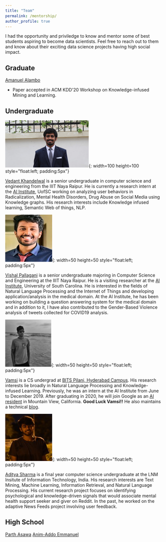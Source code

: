 ```yaml
---
title: "Team"
permalink: /mentorship/
author_profile: true
---
```

I had the opportunity and priviledge to know and mentor some of best students aspiring to become data scientists. Feel free to reach out to them and know about their exciting data science projects having high social impact. 

## Graduate
[Amanuel Alambo](https://www.linkedin.com/in/amanuel-alambo-68410825/)
* Paper accepted in ACM KDD'20 Workshop on Knowledge-infused Mining and Learning. 


## Undergraduate

![Vedant Khandelwal](/images/vedant.jpg){: width=100 height=100 style="float:left; padding:5px"}

[Vedant Khandelwal](https://www.linkedin.com/in/khvedant/) is a senior undergraduate in computer science and engineering from the IIIT Naya Raipur. He is currently a research intern at the [AI Institute](http://aiisc.ai/), UofSC working on analyzing user behaviors in Radicalization, Mental Health Disorders, Drug Abuse on Social Media using Knowledge graphs. His research interests include Knowledge infused learning, Semantic Web of things, NLP. 


![Vishal Pallagani](/images/vishal.jpg){: width=50 height=50 style="float:left; padding:5px"}

[Vishal Pallagani](https://www.linkedin.com/in/vishalpallagani/) is a senior undergraduate majoring in Computer Science and Engineering at the IIIT Naya Raipur. He is a visiting researcher at the [AI Institute](http://aiisc.ai/), University of South Carolina. He is interested in the fields of Natural Language Processing and the Internet of Things and developing application/analysis in the medical domain. At the AI Institute, he has been working on building a question answering system for the medical domain and in addition to it, I have also contributed to the Gender-Based Violence  analysis of tweets collected for COVID19 analysis.


![Vamsi Aribandi](/images/vamsi.jpg){: width=50 height=50 style="float:left; padding:5px"}

[Vamsi](https://in.linkedin.com/in/vamsi-aribandi-104464126) is a CS undergrad at [BITS Pilani, Hyderabad Campus](https://www.bits-pilani.ac.in/hyderabad/). His research interests lie broadly in Natural Language Processing and Knowledge-infused Learning. Previously, he was an intern at the AI Institute from June to December 2019. After graduating in 2020, he will join Google as an [AI resident](https://research.google/careers/ai-residency/) in Mountain View, California. __Good Luck Vamsi!!__ 
He also maintains a technical [blog](https://vamsi-aribandi.github.io/).


![Aditya Sharma](/images/aditya.jpg){: width=50 height=50 style="float:left; padding:5px"}

[Aditya Sharma](https://www.linkedin.com/in/aditya-sharma-0093b0162/) is a final year computer science undergraduate at the LNM Insitute of Information Technology, India. His research interests are Text Mining, Machine Learning, Information Retrieval, and Natural Language Processing. His current research project focuses on identifying psychological and knowledge-driven signals that would associate mental health support seeker and giver on Reddit. In the past, he worked on the adaptive News Feeds project involving user feedback.

## High School 

[Parth Asawa](https://www.linkedin.com/in/parth-asawa-4a38381a6/)
[Anim-Addo Emmanuel]()